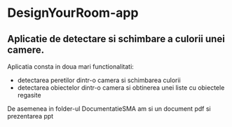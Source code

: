 # DesignYourRoom-app

## Aplicatie de detectare si schimbare a culorii unei camere.

Aplicatia consta in doua mari functionalitati: 

* detectarea peretilor dintr-o camera si schimbarea culorii
* detectarea obiectelor dintr-o camera si obtinerea unei liste cu obiectele regasite

De asemenea in folder-ul DocumentatieSMA am si un document pdf si prezentarea ppt

